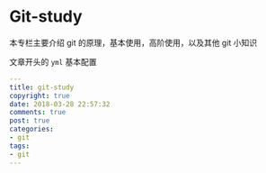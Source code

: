 # Git-study

本专栏主要介绍 git 的原理，基本使用，高阶使用，以及其他 git 小知识

文章开头的 `yml` 基本配置

```yml
---
title: git-study
copyright: true
date: 2018-03-28 22:57:32
comments: true
post: true
categories:
- git
tags:
- git
---
```

